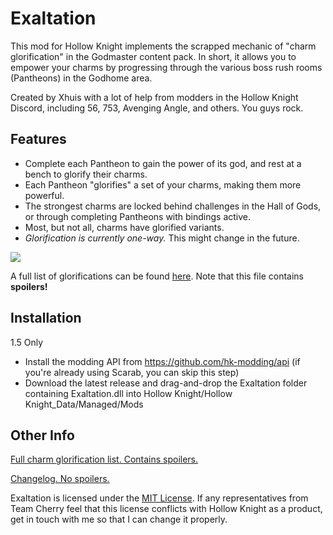# Exaltation

This mod for Hollow Knight implements the scrapped mechanic of "charm glorification" in the Godmaster content pack. In short, it allows you to empower your charms by progressing through the various boss rush rooms (Pantheons) in the Godhome area.

Created by Xhuis with a lot of help from modders in the Hollow Knight Discord, including 56, 753, Avenging Angle, and others. You guys rock.

## Features

* Complete each Pantheon to gain the power of its god, and rest at a bench to glorify their charms.
* Each Pantheon "glorifies" a set of your charms, making them more powerful.
* The strongest charms are locked behind challenges in the Hall of Gods, or through completing Pantheons with bindings active.
* Most, but not all, charms have glorified variants.
* *Glorification is currently one-way.* This might change in the future.

![](https://i.imgur.com/SFrBFlq.png)

A full list of glorifications can be found [here](https://github.com/TheodoreBranlex/Exaltation/blob/master/CHARM_LIST.md). Note that this file contains **spoilers!**

## Installation

1.5 Only

+ Install the modding API from https://github.com/hk-modding/api (if you're already using Scarab, you can skip this step)
+ Download the latest release and drag-and-drop the Exaltation folder containing Exaltation.dll into Hollow Knight/Hollow Knight_Data/Managed/Mods

## Other Info

[Full charm glorification list. Contains spoilers.](https://github.com/TheodoreBranlex/Exaltation/blob/master/CHARM_LIST.md)

[Changelog. No spoilers.](https://github.com/TheodoreBranlex/Exaltation/blob/master/CHANGELOG.md)

Exaltation is licensed under the [MIT License](https://github.com/TheodoreBranlex/Exaltation/blob/master/LICENSE.md). If any representatives from Team Cherry feel that this license conflicts with Hollow Knight as a product, get in touch with me so that I can change it properly.
